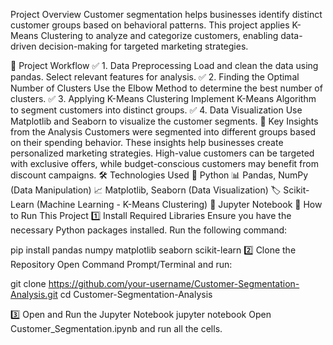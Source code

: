 Project Overview
Customer segmentation helps businesses identify distinct customer groups based on behavioral patterns. This project applies K-Means Clustering to analyze and categorize customers, enabling data-driven decision-making for targeted marketing strategies.

📌 Project Workflow
✅ 1. Data Preprocessing
Load and clean the data using pandas.
Select relevant features for analysis.
✅ 2. Finding the Optimal Number of Clusters
Use the Elbow Method to determine the best number of clusters.
✅ 3. Applying K-Means Clustering
Implement K-Means Algorithm to segment customers into distinct groups.
✅ 4. Data Visualization
Use Matplotlib and Seaborn to visualize the customer segments.
🎯 Key Insights from the Analysis
Customers were segmented into different groups based on their spending behavior.
These insights help businesses create personalized marketing strategies.
High-value customers can be targeted with exclusive offers, while budget-conscious customers may benefit from discount campaigns.
🛠️ Technologies Used
🐍 Python
📊 Pandas, NumPy (Data Manipulation)
📈 Matplotlib, Seaborn (Data Visualization)
🏷️ Scikit-Learn (Machine Learning - K-Means Clustering)
📝 Jupyter Notebook
📌 How to Run This Project
1️⃣ Install Required Libraries
Ensure you have the necessary Python packages installed. Run the following command:


pip install pandas numpy matplotlib seaborn scikit-learn
2️⃣ Clone the Repository
Open Command Prompt/Terminal and run:

git clone https://github.com/your-username/Customer-Segmentation-Analysis.git
cd Customer-Segmentation-Analysis

3️⃣ Open and Run the Jupyter Notebook
jupyter notebook
Open Customer_Segmentation.ipynb and run all the cells.
